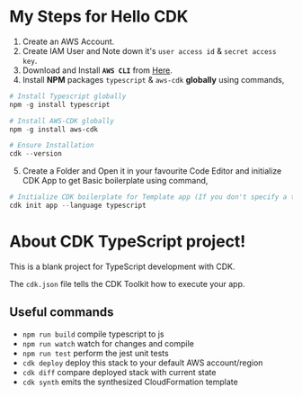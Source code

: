 # My Steps for Hello CDK

1. Create an AWS Account.
2. Create IAM User and Note down it's `user access id` & `secret access key`.
3. Download and Install **`AWS CLI`** from [Here](https://docs.aws.amazon.com/cli/latest/userguide/install-cliv2.html).
4. Install **NPM** packages `typescript` & `aws-cdk` **globally** using commands,

```powershell
# Install Typescript globally
npm -g install typescript

# Install AWS-CDK globally
npm -g install aws-cdk

# Ensure Installation
cdk --version
```

5. Create a Folder and Open it in your favourite Code Editor and initialize CDK App to get Basic boilerplate using command,

```powershell
# Initialize CDK boilerplate for Template app (If you don't specify a template, the default is "app,")
cdk init app --language typescript
```

# About CDK TypeScript project!

This is a blank project for TypeScript development with CDK.

The `cdk.json` file tells the CDK Toolkit how to execute your app.

## Useful commands

- `npm run build` compile typescript to js
- `npm run watch` watch for changes and compile
- `npm run test` perform the jest unit tests
- `cdk deploy` deploy this stack to your default AWS account/region
- `cdk diff` compare deployed stack with current state
- `cdk synth` emits the synthesized CloudFormation template
